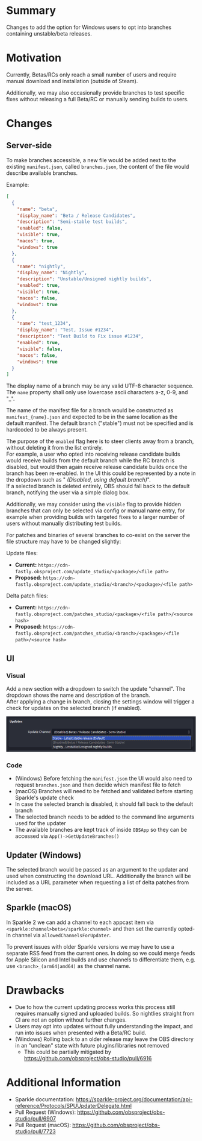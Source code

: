 # Summary

Changes to add the option for Windows users to opt into branches containing unstable/beta releases.

# Motivation

Currently, Betas/RCs only reach a small number of users and require manual download and installation (outside of Steam).

Additionally, we may also occasionally provide branches to test specific fixes without releasing a full Beta/RC or manually sending builds to users.

# Changes

## Server-side

To make branches accessible, a new file would be added next to the existing `manifest.json`, called `branches.json`, the content of the file would describe available branches.

Example:
```json
[
  {
    "name": "beta",
    "display_name": "Beta / Release Candidates",
    "description": "Semi-stable test builds",
    "enabled": false,
    "visible": true,
    "macos": true,
    "windows": true
  },
  {
    "name": "nightly",
    "display_name": "Nightly",
    "description": "Unstable/Unsigned nightly builds",
    "enabled": true,
    "visible": true,
    "macos": false,
    "windows": true
  },
  {
    "name": "test_1234",
    "display_name": "Test, Issue #1234",
    "description": "Test Build to Fix issue #1234",
    "enabled": true,
    "visible": false,
    "macos": false,
    "windows": true
  }
]
```

The display name of a branch may be any valid UTF-8 character sequence. The `name` property shall only use lowercase ascii characters a-z, 0-9, and "_".

The name of the manifest file for a branch would be constructed as `manifest_{name}.json` and expected to be in the same location as the default manifest.
The default branch ("stable") must not be specified and is hardcoded to be always present.

The purpose of the `enabled` flag here is to steer clients away from a branch, without deleting it from the list entirely.  
For example, a user who opted into receiving release candidate builds would receive builds from the default branch while the RC branch is disabled, but would then again receive release candidate builds once the branch has been re-enabled. In the UI this could be represented by a note in the dropdown such as "<Branch Name> *(Disabled, using default branch)*".  
If a selected branch is deleted entirely, OBS should fall back to the default branch, notifying the user via a simple dialog box.

Additionally, we may consider using the `visible` flag to provide hidden branches that can only be selected via config or manual name entry, for example when providing builds with targeted fixes to a larger number of users without manually distributing test builds.

For patches and binaries of several branches to co-exist on the server the file structure may have to be changed slightly:

Update files:
- **Current:** `https://cdn-fastly.obsproject.com/update_studio/<package>/<file path>`
- **Proposed:** `https://cdn-fastly.obsproject.com/update_studio/<branch>/<package>/<file path>`

Delta patch files:
- **Current:** `https://cdn-fastly.obsproject.com/patches_studio/<package>/<file path>/<source hash>`
- **Proposed:** `https://cdn-fastly.obsproject.com/patches_studio/<branch>/<package>/<file path>/<source hash>`

## UI

### Visual

Add a new section with a dropdown to switch the update "channel". The dropdown shows the name and description of the branch.  
After applying a change in branch, closing the settings window will trigger a check for updates on the selected branch (if enabled).

![Settings Example](./0048-updater-branches/settings.png)

### Code

- (Windows) Before fetching the `manifest.json` the UI would also need to request `branches.json` and then decide which manifest file to fetch
- (macOS) Branches will need to be fetched and validated before starting Sparkle's update check
- In case the selected branch is disabled, it should fall back to the default branch
- The selected branch needs to be added to the command line arguments used for the updater
- The available branches are kept track of inside `OBSApp` so they can be accessed via `App()->GetUpdateBranches()`

## Updater (Windows)

The selected branch would be passed as an argument to the updater and used when constructing the download URL. Additionally the branch will be included as a URL parameter when requesting a list of delta patches from the server.

## Sparkle (macOS)

In Sparkle 2 we can add a channel to each appcast item via `<sparkle:channel>beta</sparkle:channel>` and then set the currently opted-in channel via `allowedChannelsForUpdater`.

To prevent issues with older Sparkle versions we may have to use a separate RSS feed from the current ones. In doing so we could merge feeds for Apple Silicon and Intel builds and use channels to differentiate them, e.g. use `<branch>_(arm64|amd64)` as the channel name.

# Drawbacks

- Due to how the current updating process works this process still requires manually signed and uploaded builds. So nightlies straight from CI are not an option without further changes.
- Users may opt into updates without fully understanding the impact, and run into issues when presented with a Beta/RC build.
- (Windows) Rolling back to an older release may leave the OBS directory in an "unclean" state with future plugins/libraries not removed
  + This could be partially mitigated by https://github.com/obsproject/obs-studio/pull/6916

# Additional Information

- Sparkle documentation: https://sparkle-project.org/documentation/api-reference/Protocols/SPUUpdaterDelegate.html
- Pull Request (Windows): https://github.com/obsproject/obs-studio/pull/6907
- Pull Request (macOS): https://github.com/obsproject/obs-studio/pull/7723
